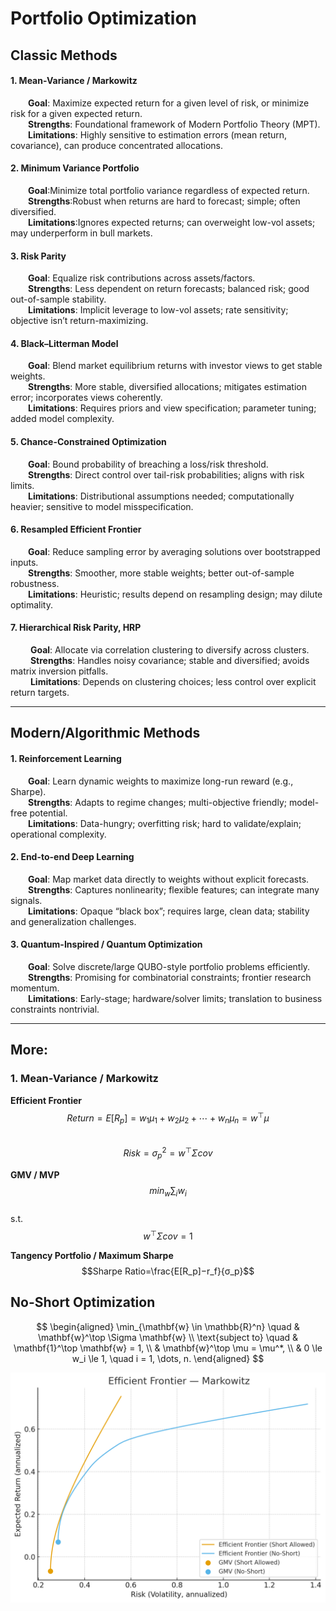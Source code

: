 # Portfolio Optimization

## Classic Methods
#### 1. Mean-Variance / Markowitz
&ensp;&ensp;&ensp;&ensp;**Goal**: Maximize expected return for a given level of risk, or minimize risk for a given expected return.<br>
&ensp;&ensp;&ensp;&ensp;**Strengths**: Foundational framework of Modern Portfolio Theory (MPT).<br>
&ensp;&ensp;&ensp;&ensp;**Limitations**: Highly sensitive to estimation errors (mean return, covariance), can produce concentrated allocations.

#### 2. Minimum Variance Portfolio
&ensp;&ensp;&ensp;&ensp;**Goal**:Minimize total portfolio variance regardless of expected return.<br>
&ensp;&ensp;&ensp;&ensp;**Strengths**:Robust when returns are hard to forecast; simple; often diversified.<br>
&ensp;&ensp;&ensp;&ensp;**Limitations**:Ignores expected returns; can overweight low-vol assets; may underperform in bull markets.

#### 3. Risk Parity
&ensp;&ensp;&ensp;&ensp;**Goal**: Equalize risk contributions across assets/factors.<br>
&ensp;&ensp;&ensp;&ensp;**Strengths**: Less dependent on return forecasts; balanced risk; good out-of-sample stability.<br>
&ensp;&ensp;&ensp;&ensp;**Limitations**: Implicit leverage to low-vol assets; rate sensitivity; objective isn’t return-maximizing.

#### 4. Black–Litterman Model
&ensp;&ensp;&ensp;&ensp;**Goal**: Blend market equilibrium returns with investor views to get stable weights.<br>
&ensp;&ensp;&ensp;&ensp;**Strengths**: More stable, diversified allocations; mitigates estimation error; incorporates views coherently.<br>
&ensp;&ensp;&ensp;&ensp;**Limitations**: Requires priors and view specification; parameter tuning; added model complexity.

#### 5. Chance-Constrained Optimization
&ensp;&ensp;&ensp;&ensp;**Goal**: Bound probability of breaching a loss/risk threshold.<br>
&ensp;&ensp;&ensp;&ensp;**Strengths**: Direct control over tail-risk probabilities; aligns with risk limits.<br>
&ensp;&ensp;&ensp;&ensp;**Limitations**: Distributional assumptions needed; computationally heavier; sensitive to model misspecification.

#### 6. Resampled Efficient Frontier
&ensp;&ensp;&ensp;&ensp;**Goal**: Reduce sampling error by averaging solutions over bootstrapped inputs.<br>
&ensp;&ensp;&ensp;&ensp;**Strengths**: Smoother, more stable weights; better out-of-sample robustness.<br>
&ensp;&ensp;&ensp;&ensp;**Limitations**: Heuristic; results depend on resampling design; may dilute optimality.

#### 7. Hierarchical Risk Parity, HRP
&ensp;&ensp;&ensp;&ensp; **Goal**: Allocate via correlation clustering to diversify across clusters.<br>
&ensp;&ensp;&ensp;&ensp; **Strengths**: Handles noisy covariance; stable and diversified; avoids matrix inversion pitfalls.<br>
&ensp;&ensp;&ensp;&ensp; **Limitations**: Depends on clustering choices; less control over explicit return targets.

-------

## Modern/Algorithmic Methods
#### 1. Reinforcement Learning
&ensp;&ensp;&ensp;&ensp;**Goal**: Learn dynamic weights to maximize long-run reward (e.g., Sharpe).<br>
&ensp;&ensp;&ensp;&ensp;**Strengths**: Adapts to regime changes; multi-objective friendly; model-free potential.<br>
&ensp;&ensp;&ensp;&ensp;**Limitations**: Data-hungry; overfitting risk; hard to validate/explain; operational complexity.

#### 2. End-to-end Deep Learning
&ensp;&ensp;&ensp;&ensp;**Goal**: Map market data directly to weights without explicit forecasts.<br>
&ensp;&ensp;&ensp;&ensp;**Strengths**: Captures nonlinearity; flexible features; can integrate many signals.<br>
&ensp;&ensp;&ensp;&ensp;**Limitations**: Opaque “black box”; requires large, clean data; stability and generalization challenges.

#### 3. Quantum-Inspired / Quantum Optimization
&ensp;&ensp;&ensp;&ensp;**Goal**: Solve discrete/large QUBO-style portfolio problems efficiently.<br>
&ensp;&ensp;&ensp;&ensp;**Strengths**: Promising for combinatorial constraints; frontier research momentum.<br>
&ensp;&ensp;&ensp;&ensp;**Limitations**: Early-stage; hardware/solver limits; translation to business constraints nontrivial.


-----
## More:

### 1. Mean-Variance / Markowitz
**Efficient Frontier**<br>
$$Return= E[R_p​]=w_1​μ_1​+w_2​μ_2​+⋯+w_n​μ_n​=w^⊤μ$$<br>
$$Risk= σ_p^2​=w^⊤Σcov$$

**GMV / MVP**<br>
$$min_w \sum_i w_i $$<br>s.t.<br>$$ w^⊤Σcov=1$$

**Tangency Portfolio / Maximum Sharpe**<br>
$$Sharpe Ratio=\frac{E[R_p​]−r_f}{σ_p}$$


## No-Short Optimization

$$
\begin{aligned}
\min_{\mathbf{w} \in \mathbb{R}^n} \quad & \mathbf{w}^\top \Sigma \mathbf{w} \\
\text{subject to} \quad 
& \mathbf{1}^\top \mathbf{w} = 1, \\
& \mathbf{w}^\top \mu = \mu^*, \\
& 0 \le w_i \le 1, \quad i = 1, \dots, n.
\end{aligned}
$$



![Efficient_Frontier_Markowitz](../../images/Efficient_Frontier_Markowitz.png)


